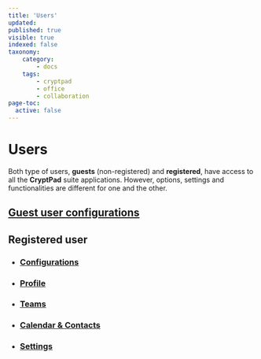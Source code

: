 ```yaml
---
title: 'Users'
updated:
published: true
visible: true
indexed: false
taxonomy:
    category:
        - docs
    tags:
        - cryptpad
        - office
        - collaboration
page-toc:
  active: false
---
```


# Users
Both type of users, **guests** (non-registered) and **registered**, have access to all the **CryptPad** suite applications. However, options, settings and functionalities are different for one and the other.

## [Guest user configurations](guest)

## Registered user
- ### [Configurations](registered/configurations)
- ### [Profile](registered/profile)
- ### [Teams](registered/teams)
- ### [Calendar & Contacts](registered/calendar-contacts)
- ### [Settings](registered/settings)
